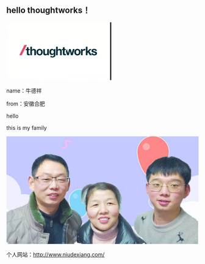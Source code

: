 ## hello thoughtworks！

![01](./image/01.png)

name：牛德祥

from：安徽合肥

hello

this is my family

![02](image/02.jpg)

个人网站：http://www.niudexiang.com/

